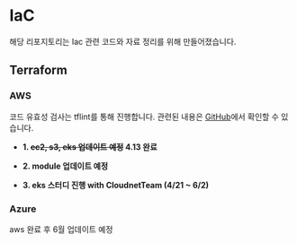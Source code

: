 # IaC
해당 리포지토리는 Iac 관련 코드와 자료 정리를 위해 만들어졌습니다.

## Terraform

### AWS

코드 유효성 검사는 tflint를 통해 진행합니다. 관련된 내용은 [GitHub](https://github.com/terraform-linters/tflint)에서 확인할 수 있습니다.
- **1. <s>ec2, s3, eks 업데이트 예정</s> 4.13 완료**

- **2. module 업데이트 예정**

- **3. eks 스터디 진행 with CloudnetTeam (4/21 ~ 6/2)**


### Azure
aws 완료 후 6월 업데이트 예정